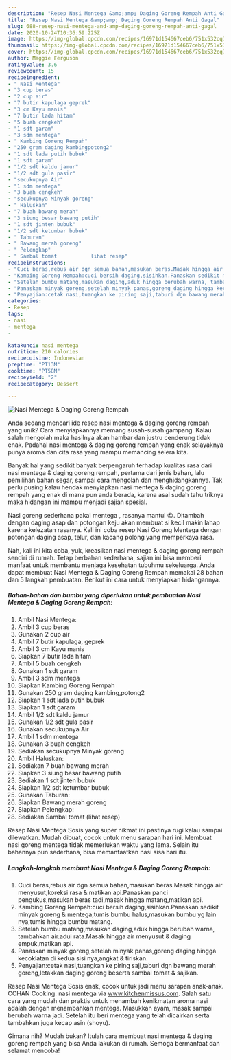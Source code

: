 ```yaml
---
description: "Resep Nasi Mentega &amp;amp; Daging Goreng Rempah Anti Gagal"
title: "Resep Nasi Mentega &amp;amp; Daging Goreng Rempah Anti Gagal"
slug: 688-resep-nasi-mentega-and-amp-daging-goreng-rempah-anti-gagal
date: 2020-10-24T10:36:59.225Z
image: https://img-global.cpcdn.com/recipes/16971d154667ceb6/751x532cq70/nasi-mentega-daging-goreng-rempah-foto-resep-utama.jpg
thumbnail: https://img-global.cpcdn.com/recipes/16971d154667ceb6/751x532cq70/nasi-mentega-daging-goreng-rempah-foto-resep-utama.jpg
cover: https://img-global.cpcdn.com/recipes/16971d154667ceb6/751x532cq70/nasi-mentega-daging-goreng-rempah-foto-resep-utama.jpg
author: Maggie Ferguson
ratingvalue: 3.6
reviewcount: 15
recipeingredient:
- " Nasi Mentega"
- "3 cup beras"
- "2 cup air"
- "7 butir kapulaga geprek"
- "3 cm Kayu manis"
- "7 butir lada hitam"
- "5 buah cengkeh"
- "1 sdt garam"
- "3 sdm mentega"
- " Kambing Goreng Rempah"
- "250 gram daging kambingpotong2"
- "1 sdt lada putih bubuk"
- "1 sdt garam"
- "1/2 sdt kaldu jamur"
- "1/2 sdt gula pasir"
- "secukupnya Air"
- "1 sdm mentega"
- "3 buah cengkeh"
- "secukupnya Minyak goreng"
- " Haluskan"
- "7 buah bawang merah"
- "3 siung besar bawang putih"
- "1 sdt jinten bubuk"
- "1/2 sdt ketumbar bubuk"
- " Taburan"
- " Bawang merah goreng"
- " Pelengkap"
- " Sambal tomat           lihat resep"
recipeinstructions:
- "Cuci beras,rebus air dgn semua bahan,masukan beras.Masak hingga air menyusut,koreksi rasa &amp; matikan api.Panaskan panci pengukus,masukan beras tadi,masak hingga matang,matikan api."
- "Kambing Goreng Rempah:cuci bersih daging,sisihkan.Panaskan sedikit minyak goreng &amp; mentega,tumis bumbu halus,masukan bumbu yg lain nya,tumis hingga bumbu matang."
- "Setelah bumbu matang,masukan daging,aduk hingga berubah warna, tambahkan air.adui rata.Masak hingga air menyusut &amp; daging empuk,matikan api."
- "Panaskan minyak goreng,setelah minyak panas,goreng daging hingga kecoklatan di kedua sisi nya,angkat &amp; tiriskan."
- "Penyajian:cetak nasi,tuangkan ke piring saji,taburi dgn bawang merah goreng,letakkan daging goreng beserta sambal tomat &amp; sajikan."
categories:
- Resep
tags:
- nasi
- mentega
- 

katakunci: nasi mentega  
nutrition: 210 calories
recipecuisine: Indonesian
preptime: "PT13M"
cooktime: "PT58M"
recipeyield: "2"
recipecategory: Dessert

---
```



![Nasi Mentega &amp; Daging Goreng Rempah](https://img-global.cpcdn.com/recipes/16971d154667ceb6/751x532cq70/nasi-mentega-daging-goreng-rempah-foto-resep-utama.jpg)

Anda sedang mencari ide resep nasi mentega &amp; daging goreng rempah yang unik? Cara menyiapkannya memang susah-susah gampang. Kalau salah mengolah maka hasilnya akan hambar dan justru cenderung tidak enak. Padahal nasi mentega &amp; daging goreng rempah yang enak selayaknya punya aroma dan cita rasa yang mampu memancing selera kita.

Banyak hal yang sedikit banyak berpengaruh terhadap kualitas rasa dari nasi mentega &amp; daging goreng rempah, pertama dari jenis bahan, lalu pemilihan bahan segar, sampai cara mengolah dan menghidangkannya. Tak perlu pusing kalau hendak menyiapkan nasi mentega &amp; daging goreng rempah yang enak di mana pun anda berada, karena asal sudah tahu triknya maka hidangan ini mampu menjadi sajian spesial.

Nasi goreng sederhana pakai mentega , rasanya mantul 😍. Ditambah dengan daging asap dan potongan keju akan membuat si kecil makin lahap karena kelezatan rasanya. Kali ini coba resep Nasi Goreng Mentega dengan potongan daging asap, telur, dan kacang polong yang memperkaya rasa.


Nah, kali ini kita coba, yuk, kreasikan nasi mentega &amp; daging goreng rempah sendiri di rumah. Tetap berbahan sederhana, sajian ini bisa memberi manfaat untuk membantu menjaga kesehatan tubuhmu sekeluarga. Anda dapat membuat Nasi Mentega &amp; Daging Goreng Rempah memakai 28 bahan dan 5 langkah pembuatan. Berikut ini cara untuk menyiapkan hidangannya.

<!--inarticleads1-->

##### Bahan-bahan dan bumbu yang diperlukan untuk pembuatan Nasi Mentega &amp; Daging Goreng Rempah:

1. Ambil  Nasi Mentega:
1. Ambil 3 cup beras
1. Gunakan 2 cup air
1. Ambil 7 butir kapulaga, geprek
1. Ambil 3 cm Kayu manis
1. Siapkan 7 butir lada hitam
1. Ambil 5 buah cengkeh
1. Gunakan 1 sdt garam
1. Ambil 3 sdm mentega
1. Siapkan  Kambing Goreng Rempah
1. Gunakan 250 gram daging kambing,potong2
1. Siapkan 1 sdt lada putih bubuk
1. Siapkan 1 sdt garam
1. Ambil 1/2 sdt kaldu jamur
1. Gunakan 1/2 sdt gula pasir
1. Gunakan secukupnya Air
1. Ambil 1 sdm mentega
1. Gunakan 3 buah cengkeh
1. Sediakan secukupnya Minyak goreng
1. Ambil  Haluskan:
1. Sediakan 7 buah bawang merah
1. Siapkan 3 siung besar bawang putih
1. Sediakan 1 sdt jinten bubuk
1. Siapkan 1/2 sdt ketumbar bubuk
1. Gunakan  Taburan:
1. Siapkan  Bawang merah goreng
1. Siapkan  Pelengkap:
1. Sediakan  Sambal tomat           (lihat resep)


Resep Nasi Mentega Sosis yang super nikmat ini pastinya rugi kalau sampai dilewatkan. Mudah dibuat, cocok untuk menu sarapan hari ini. Membuat nasi goreng mentega tidak memerlukan waktu yang lama. Selain itu bahannya pun sederhana, bisa memanfaatkan nasi sisa hari itu. 

<!--inarticleads2-->

##### Langkah-langkah membuat Nasi Mentega &amp; Daging Goreng Rempah:

1. Cuci beras,rebus air dgn semua bahan,masukan beras.Masak hingga air menyusut,koreksi rasa &amp; matikan api.Panaskan panci pengukus,masukan beras tadi,masak hingga matang,matikan api.
1. Kambing Goreng Rempah:cuci bersih daging,sisihkan.Panaskan sedikit minyak goreng &amp; mentega,tumis bumbu halus,masukan bumbu yg lain nya,tumis hingga bumbu matang.
1. Setelah bumbu matang,masukan daging,aduk hingga berubah warna, tambahkan air.adui rata.Masak hingga air menyusut &amp; daging empuk,matikan api.
1. Panaskan minyak goreng,setelah minyak panas,goreng daging hingga kecoklatan di kedua sisi nya,angkat &amp; tiriskan.
1. Penyajian:cetak nasi,tuangkan ke piring saji,taburi dgn bawang merah goreng,letakkan daging goreng beserta sambal tomat &amp; sajikan.


Resep Nasi Mentega Sosis enak, cocok untuk jadi menu sarapan anak-anak. CCHAN Cooking. nasi mentega via www.kitchenmissus.com. Salah satu cara yang mudah dan praktis untuk menambah kenikmatan aroma nasi adalah dengan menambahkan mentega. Masukkan ayam, masak sampai berubah warna jadi. Setelah itu beri mentega yang telah dicairkan serta tambahkan juga kecap asin (shoyu). 

Gimana nih? Mudah bukan? Itulah cara membuat nasi mentega &amp; daging goreng rempah yang bisa Anda lakukan di rumah. Semoga bermanfaat dan selamat mencoba!

